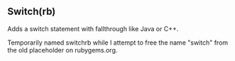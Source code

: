 ## Switch(rb)

Adds a switch statement with fallthrough like Java or C++.

Temporarily named switchrb while I attempt to free the name "switch" from the old placeholder on rubygems.org.